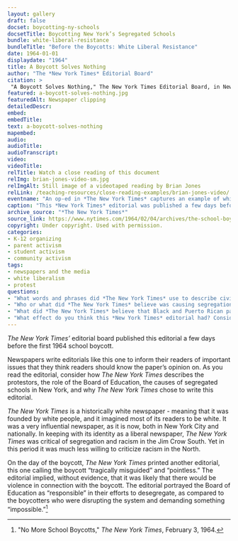 ```yaml
--- 
layout: gallery
draft: false
docset: boycotting-ny-schools
docsetTitle: Boycotting New York’s Segregated Schools
bundle: white-liberal-resistance
bundleTitle: "Before the Boycotts: White Liberal Resistance"
date: 1964-01-01
displaydate: "1964"
title: A Boycott Solves Nothing
author: "The *New York Times* Editorial Board"
citation: >
 "A Boycott Solves Nothing," The New York Times Editorial Board, in New York City Civil Rights History Project, Accessed: [Month Day, Year], https://nyccivilrightshistory.org/gallery/a-boycott-solves-nothing.
featured: a-boycott-solves-nothing.jpg
featuredAlt: Newspaper clipping
detailedDescr: 
embed: 
embedTitle: 
text: a-boycott-solves-nothing
mapembed: 
audio: 
audioTitle: 
audioTranscript: 
video: 
videoTitle:
relTitle: Watch a close reading of this document
relImg: brian-jones-video-sm.jpg
relImgAlt: Still image of a videotaped reading by Brian Jones
relLink: /teaching-resources/close-reading-examples/brian-jones-video/
eventname: "An op-ed in *The New York Times* captures an example of white, liberal New Yorkers' resistance to desegregation."
caption: "This *New York Times* editorial was published a few days before the February 3, 1964 boycott. It captured one example of white, liberal New Yorkers' resistance to desegregation."
archive_source: "*The New York Times*"
source_link: https://www.nytimes.com/1964/02/04/archives/the-school-boycott.html
copyright: Under copyright. Used with permission.
categories: 
- K-12 organizing
- parent activism
- student activism
- community activism
tags: 
- newspapers and the media
- white liberalism
- protest
questions:
- "What words and phrases did *The New York Times* use to describe civil rights activists and Black and Latinx parents and children? What words and phrases did *The New York Times* use to describe the mayor and the Board of Education?"
- "Who or what did *The New York Times* believe was causing segregation in New York, or interfering with desegregation?"
- "What did *The New York Times* believe that Black and Puerto Rican parents and children should do to improve education? How does this editorial in *The New York Times* compare to the coverage of the boycott by the *Amsterdam News* [here](https://nyccivilrightshistory.org/topics/boycotting-ny-schools/1964-boycotts/jhs-103-ps-194-city-hall/), [here](https://nyccivilrightshistory.org/topics/boycotting-ny-schools/1964-boycotts/will-and-way-of-boycotters/), and [here](https://nyccivilrightshistory.org/topics/boycotting-ny-schools/responding-to-the-boycott/what-a-fizzle/)?"
- "What effect do you think this *New York Times* editorial had? Consider who reads *The New York Times* and how many people read it."
--- 
```

 
*The New York Times’* editorial board published this editorial a few days before the first 1964 school boycott.

Newspapers write editorials like this one to inform their readers of important issues that they think readers should know the paper’s opinion on. As you read the editorial, consider how *The New York Times* describes the protestors, the role of the Board of Education, the causes of segregated schools in New York, and why *The New York Times* chose to write this editorial.

*The New York Times* is a historically white newspaper - meaning that it was founded by white people, and it imagined most of its readers to be white. It was a very influential newspaper, as it is now, both in New York City and nationally. In keeping with its identity as a liberal newspaper, *The New York Times* was critical of segregation and racism in the Jim Crow South. Yet in this period it was much less willing to criticize racism in the North.

On the day of the boycott, *The New York Times* printed another editorial, this one calling the boycott “tragically misguided” and “pointless.” The editorial implied, without evidence, that it was likely that there would be violence in connection with the boycott. The editorial portrayed the Board of Education as “responsible” in their efforts to desegregate, as compared to the boycotters who were disrupting the system and demanding something “impossible.”[^1]

[^1]: "No More School Boycotts," *The New York Times*, February 3, 1964.
